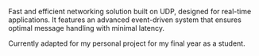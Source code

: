 Fast and efficient networking solution built on UDP, designed for real-time applications.
It features an advanced event-driven system that ensures optimal message handling with minimal latency.

Currently adapted for my personal project for my final year as a student.
